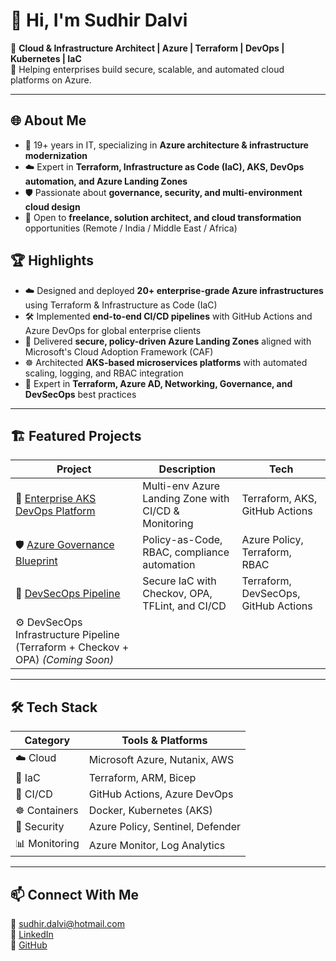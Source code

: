 # 👋 Hi, I'm Sudhir Dalvi

💼 **Cloud & Infrastructure Architect | Azure | Terraform | DevOps | Kubernetes | IaC**  
🚀 Helping enterprises build secure, scalable, and automated cloud platforms on Azure.

---

## 🌐 About Me

- 🔧 19+ years in IT, specializing in **Azure architecture & infrastructure modernization**  
- ☁️ Expert in **Terraform, Infrastructure as Code (IaC), AKS, DevOps automation, and Azure Landing Zones**  
- 🛡️ Passionate about **governance, security, and multi-environment cloud design**  
- 🤝 Open to **freelance, solution architect, and cloud transformation** opportunities (Remote / India / Middle East / Africa)

## 🏆 Highlights

- ☁️ Designed and deployed **20+ enterprise-grade Azure infrastructures** using Terraform & Infrastructure as Code (IaC)
- 🛠️ Implemented **end-to-end CI/CD pipelines** with GitHub Actions and Azure DevOps for global enterprise clients
- 🔐 Delivered **secure, policy-driven Azure Landing Zones** aligned with Microsoft's Cloud Adoption Framework (CAF)
- ☸️ Architected **AKS-based microservices platforms** with automated scaling, logging, and RBAC integration
- 🧠 Expert in **Terraform, Azure AD, Networking, Governance, and DevSecOps** best practices

---

## 🏗️ Featured Projects

| Project | Description | Tech |
|--------|-------------|------|
| 🚀 [Enterprise AKS DevOps Platform](https://github.com/sudhir81/LandingZone_Dev_PreProd_Prod) | Multi-env Azure Landing Zone with CI/CD & Monitoring | Terraform, AKS, GitHub Actions |
| 🛡️ [Azure Governance Blueprint](https://github.com/sudhir81/Azure-Landing-Zone-End-to-End-IaC-Deployment) | Policy-as-Code, RBAC, compliance automation | Azure Policy, Terraform, RBAC |
| 🔐 [DevSecOps Pipeline](https://github.com/sudhir81/aks-devops-platform) | Secure IaC with Checkov, OPA, TFLint, and CI/CD | Terraform, DevSecOps, GitHub Actions 
| ⚙️ DevSecOps Infrastructure Pipeline (Terraform + Checkov + OPA) *(Coming Soon)*

---

## 🛠️ Tech Stack

| Category | Tools & Platforms |
|----------|--------------------|
| ☁️ Cloud | Microsoft Azure, Nutanix, AWS |
| 🧱 IaC | Terraform, ARM, Bicep |
| 🔁 CI/CD | GitHub Actions, Azure DevOps |
| ☸️ Containers | Docker, Kubernetes (AKS) |
| 🔐 Security | Azure Policy, Sentinel, Defender |
| 📊 Monitoring | Azure Monitor, Log Analytics |

---

## 📫 Connect With Me

📧 [sudhir.dalvi@hotmail.com](mailto:sudhir.dalvi@hotmail.com)  
💼 [LinkedIn](https://www.linkedin.com/in/sudhir-dalvi-0591a95a/)  
🔗 [GitHub](https://github.com/sudhir81)

